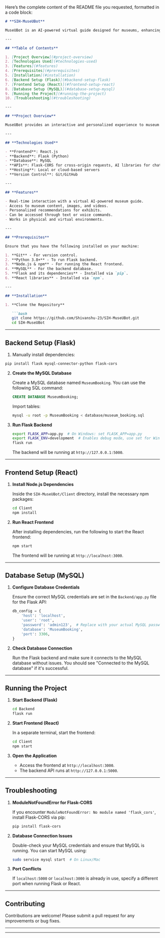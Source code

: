 Here’s the complete content of the README file you requested, formatted in a code block:

```markdown
# **SIH-MuseUBot**

MuseUBot is an AI-powered virtual guide designed for museums, enhancing visitor engagement with real-time interactions and personalized insights. It provides detailed descriptions, historical context, and multimedia resources like images and videos. Accessible via text or voice, it transforms museum experiences, both in-person and virtually.

---

## **Table of Contents**

1. [Project Overview](#project-overview)
2. [Technologies Used](#technologies-used)
3. [Features](#features)
4. [Prerequisites](#prerequisites)
5. [Installation](#installation)
6. [Backend Setup (Flask)](#backend-setup-flask)
7. [Frontend Setup (React)](#frontend-setup-react)
8. [Database Setup (MySQL)](#database-setup-mysql)
9. [Running the Project](#running-the-project)
10. [Troubleshooting](#troubleshooting)

---

## **Project Overview**

MuseUBot provides an interactive and personalized experience to museum visitors using AI and real-time data. Whether it's a physical or virtual museum tour, visitors can ask questions, explore museum content, and receive detailed responses, images, and videos.

---

## **Technologies Used**

- **Frontend**: React.js
- **Backend**: Flask (Python)
- **Database**: MySQL
- **APIs**: Flask-CORS for cross-origin requests, AI libraries for chatbot functionality
- **Hosting**: Local or cloud-based servers
- **Version Control**: Git/GitHub

---

## **Features**

- Real-time interaction with a virtual AI-powered museum guide.
- Access to museum content, images, and videos.
- Personalized recommendations for exhibits.
- Can be accessed through text or voice commands.
- Works in physical and virtual environments.

---

## **Prerequisites**

Ensure that you have the following installed on your machine:

1. **Git** - For version control.
2. **Python 3.8+** - To run Flask backend.
3. **Node.js & npm** - For running the React frontend.
4. **MySQL** - For the backend database.
5. **Flask and its dependencies** - Installed via `pip`.
6. **React libraries** - Installed via `npm`.

---

## **Installation**

1. **Clone the Repository**

   ```bash
   git clone https://github.com/Shivanshu-23/SIH-MuseUBot.git
   cd SIH-MuseUBot
   ```

---

## **Backend Setup (Flask)**


1.  Manually install dependencies:

   ```bash
   pip install flask mysql-connector-python flask-cors
   ```

2. **Create the MySQL Database**

   Create a MySQL database named `MuseumBooking`. You can use the following SQL command:

   ```sql
   CREATE DATABASE MuseumBooking;
   ```

   Import tables:

   ```bash
   mysql -u root -p MuseumBooking < database/museum_booking.sql
   ```

3. **Run Flask Backend**

   ```bash
   export FLASK_APP=app.py  # On Windows: set FLASK_APP=app.py
   export FLASK_ENV=development  # Enables debug mode, use set for Windows
   flask run
   ```

   The backend will be running at `http://127.0.0.1:5000`.

---

## **Frontend Setup (React)**

1. **Install Node.js Dependencies**

   Inside the `SIH-MuseUBot/Client` directory, install the necessary npm packages:

   ```bash
   cd Client
   npm install
   ```

2. **Run React Frontend**

   After installing dependencies, run the following to start the React frontend:

   ```bash
   npm start
   ```

   The frontend will be running at `http://localhost:3000`.

---

## **Database Setup (MySQL)**

1. **Configure Database Credentials**

   Ensure the correct MySQL credentials are set in the `Backend/app.py` file for the Flask API:

   ```python
   db_config = {
       'host': 'localhost',
       'user': 'root',
       'password': 'admin123',  # Replace with your actual MySQL password
       'database': 'MuseumBooking',
       'port': 3306,
   }
   ```

2. **Check Database Connection**

   Run the Flask backend and make sure it connects to the MySQL database without issues. You should see "Connected to the MySQL database" if it's successful.

---

## **Running the Project**

1. **Start Backend (Flask)**

   ```bash
   cd Backend
   flask run
   ```

2. **Start Frontend (React)**

   In a separate terminal, start the frontend:

   ```bash
   cd Client
   npm start
   ```

3. **Open the Application**

   - Access the frontend at `http://localhost:3000`.
   - The backend API runs at `http://127.0.0.1:5000`.

---

## **Troubleshooting**

1. **ModuleNotFoundError for Flask-CORS**

   If you encounter `ModuleNotFoundError: No module named 'flask_cors'`, install Flask-CORS via pip:

   ```bash
   pip install flask-cors
   ```

2. **Database Connection Issues**

   Double-check your MySQL credentials and ensure that MySQL is running. You can start MySQL using:

   ```bash
   sudo service mysql start  # On Linux/Mac
   ```

3. **Port Conflicts**

   If `localhost:5000` or `localhost:3000` is already in use, specify a different port when running Flask or React.

---

## **Contributing**

Contributions are welcome! Please submit a pull request for any improvements or bug fixes.

---

---
```

